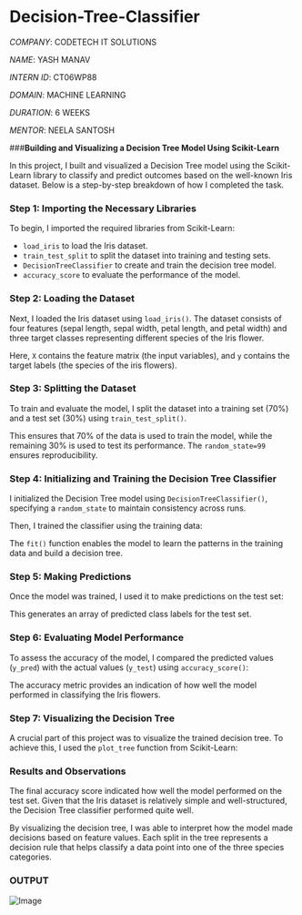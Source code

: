 # Decision-Tree-Classifier

*COMPANY*: CODETECH IT SOLUTIONS

*NAME*: YASH MANAV

*INTERN ID*: CT06WP88

*DOMAIN*: MACHINE LEARNING

*DURATION*: 6 WEEKS

*MENTOR*: NEELA SANTOSH

###**Building and Visualizing a Decision Tree Model Using Scikit-Learn**

In this project, I built and visualized a Decision Tree model using the Scikit-Learn library to classify and predict outcomes based on the well-known Iris dataset. Below is a step-by-step breakdown of how I completed the task.

### **Step 1: Importing the Necessary Libraries**
To begin, I imported the required libraries from Scikit-Learn:
- `load_iris` to load the Iris dataset.
- `train_test_split` to split the dataset into training and testing sets.
- `DecisionTreeClassifier` to create and train the decision tree model.
- `accuracy_score` to evaluate the performance of the model.

### **Step 2: Loading the Dataset**
Next, I loaded the Iris dataset using `load_iris()`. The dataset consists of four features (sepal length, sepal width, petal length, and petal width) and three target classes representing different species of the Iris flower.

Here, `X` contains the feature matrix (the input variables), and `y` contains the target labels (the species of the iris flowers).

### **Step 3: Splitting the Dataset**
To train and evaluate the model, I split the dataset into a training set (70%) and a test set (30%) using `train_test_split()`.

This ensures that 70% of the data is used to train the model, while the remaining 30% is used to test its performance. The `random_state=99` ensures reproducibility.

### **Step 4: Initializing and Training the Decision Tree Classifier**
I initialized the Decision Tree model using `DecisionTreeClassifier()`, specifying a `random_state` to maintain consistency across runs.

Then, I trained the classifier using the training data:

The `fit()` function enables the model to learn the patterns in the training data and build a decision tree.

### **Step 5: Making Predictions**
Once the model was trained, I used it to make predictions on the test set:

This generates an array of predicted class labels for the test set.

### **Step 6: Evaluating Model Performance**
To assess the accuracy of the model, I compared the predicted values (`y_pred`) with the actual values (`y_test`) using `accuracy_score()`:

The accuracy metric provides an indication of how well the model performed in classifying the Iris flowers.

### **Step 7: Visualizing the Decision Tree**
A crucial part of this project was to visualize the trained decision tree. To achieve this, I used the `plot_tree` function from Scikit-Learn:

### **Results and Observations**

The final accuracy score indicated how well the model performed on the test set. Given that the Iris dataset is relatively simple and well-structured, the Decision Tree classifier performed quite well.

By visualizing the decision tree, I was able to interpret how the model made decisions based on feature values. Each split in the tree represents a decision rule that helps classify a data point into one of the three species categories.

### OUTPUT

![Image](https://github.com/user-attachments/assets/f48e87e5-c607-4f6b-bba9-fabb8a6619e0)
